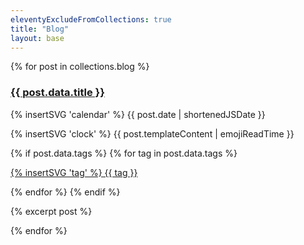 ```yaml
---
eleventyExcludeFromCollections: true
title: "Blog"
layout: base
---
```


<div class="blog-posts">
{% for post in collections.blog %}
  <div class="card-container">
    <div class="post-content card">
      <h3><a href="{{ post.url | url }}">{{ post.data.title }}</a></h3>
      <div class="tags">
        <div class="description description-date">
          <p class="inline-card blue">{% insertSVG 'calendar' %} {{ post.date | shortenedJSDate }}</p>
        </div>
        <div class="description description-read">
          <p class="inline-card green">{% insertSVG 'clock' %} {{ post.templateContent | emojiReadTime }}</p>
        </div>
        {% if post.data.tags %}
          {% for tag in post.data.tags %}
            <div class="description description-tag">
              <a href="/tags/{{ tag | slug }}"><p class="inline-card white">{% insertSVG 'tag' %} {{ tag }}</p></a>
            </div>
          {% endfor %}
        {% endif %}
      </div>
      <p>{% excerpt post %}</p>
    </div>
  </div>
{% endfor %}
</div>